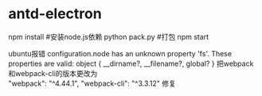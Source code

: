# antd-electron
npm install    #安装node.js依赖
python pack.py #打包
npm start

ubuntu报错
configuration.node has an unknown property 'fs'. These properties are valid:
   object { __dirname?, __filename?, global? }
把webpack和webpack-cli的版本更改为   
    "webpack": "^4.44.1",
    "webpack-cli": "^3.3.12"
    修复